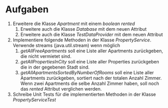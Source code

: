 # Aufgaben

1. Erweitere die Klasse *Apartment* mit einem *boolean rented*
   1. Erweitere auch die Klasse *Database* mit dem neuen Attribut
   2. Erweitere auch die Klasse *TestDataProvider* mit dem neuen Attribut
2. Implementiere folgende Methoden in der Klasse *PropertyService*. Verwende streams (java.util.stream) wenn möglich
   1. *getAllFreeApartments* soll eine Liste aller Apartments zurückgeben, die nicht vermietet sind.
   2. *getAllPropertiesInCity* soll eine Liste aller Properties zurückgeben die in der gegebenen Stadt sind.
   3. *getAllApartmentsSortedByNumberOfRooms* soll eine Liste aller Apartments zurückgeben, sortiert nach der totalen Anzahl Zimmer. Wenn zwei Apartments die selbe Anzahl Zimmer haben, soll noch das *rented* Attribut verglichen werden.
3. Schreibe Unit Tests für die implementierten Methoden in der Klasse *PropertyServiceTest*
